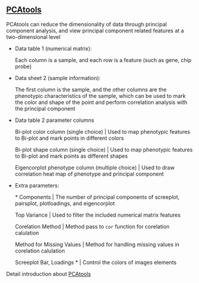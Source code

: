 ## [PCAtools](/basic/pcatools)

PCAtools can reduce the dimensionality of data through principal component analysis, and view principal component
related features at a two-dimensional level

- Data table 1 (numerical matrix):

  Each column is a sample, and each row is a feature (such as gene, chip probe)

- Data sheet 2 (sample information):

  The first column is the sample, and the other columns are the phenotypic characteristics of the sample, which can be
  used to mark the color and shape of the point and perform correlation analysis with the principal component

- Data table 2 parameter columns

  Bi-plot color column (single choice) | Used to map phenotypic features to Bi-plot and mark points in different colors

  Bi-plot shape column (single choice) | Used to map phenotypic features to Bi-plot and mark points as different shapes

  Eigencorplot phenotype column (multiple choice) | Used to draw correlation heat map of phenotype and principal
  component

- Extra parameters:

  \* Components | The number of principal components of screeplot, pairsplot, plotloadings, and eigencorplot

  Top Variance | Used to filter the included numerical matrix features

  Corelation Method | Method pass to `cor` function for corelation calulation

  Method for Missing Values | Method for handling missing values in corelation calulation

  Screeplot Bar, Loadings \* | Control the colors of images elements

Detail introduction
about [PCAtools](http://www.bioconductor.org/packages/release/bioc/vignettes/PCAtools/inst/doc/PCAtools.html)
